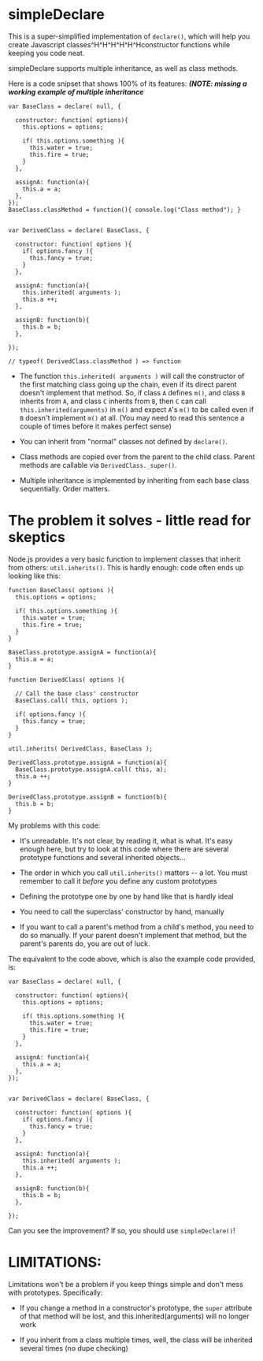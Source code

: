 simpleDeclare
=============

This is a super-simplified implementation of `declare()`, which will help you create Javascript classes^H^H^H^H^H^Hconstructor functions while keeping you code neat.

simpleDeclare supports multiple inheritance, as well as class methods.


Here is a code snipset that shows 100% of its features: ***(NOTE: missing a working example of multiple inheritance***


    var BaseClass = declare( null, {

      constructor: function( options){
        this.options = options;

        if( this.options.something ){
          this.water = true;
          this.fire = true;
        }
      },

      assignA: function(a){
        this.a = a;
      },
    });
    BaseClass.classMethod = function(){ console.log("Class method"); }


    var DerivedClass = declare( BaseClass, {

      constructor: function( options ){
        if( options.fancy ){
          this.fancy = true;
        }
      },  

      assignA: function(a){
        this.inherited( arguments );
        this.a ++;
      },

      assignB: function(b){
        this.b = b;
      },

    });

    // typeof( DerivedClass.classMethod ) => function


* The function `this.inherited( arguments )` will call the constructor of the first matching class going up the chain, even if its direct parent doesn't implement that method. So, if class `A` defines `m()`, and class `B` inherits from `A`, and class `C` inherits from `B`, then `C` can call `this.inherited(arguments)` in `m()` and expect `A`'s `m()` to be called even if `B` doesn't implement `m()` at all. (You may need to read this sentence a couple of times before it makes perfect sense)

* You can inherit from "normal" classes not defined by `declare()`.

* Class methods are copied over from the parent to the child class. Parent methods are callable via `DerivedClass._super()`.

* Multiple inheritance is implemented by inheriting from each base class sequentially. Order matters.

# The problem it solves - little read for skeptics

Node.js provides a very basic function to implement classes that inherit from others: `util.inherits()`. This is hardly enough: code often ends up looking like this:

    function BaseClass( options ){
      this.options = options;
    
      if( this.options.something ){
        this.water = true;
        this.fire = true;
      }
    }
    
    BaseClass.prototype.assignA = function(a){
      this.a = a;
    }
    
    function DerivedClass( options ){
    
      // Call the base class' constructor
      BaseClass.call( this, options );
    
      if( options.fancy ){
        this.fancy = true;
      }
    }
    
    util.inherits( DerivedClass, BaseClass );
    
    DerivedClass.prototype.assignA = function(a){
      BaseClass.prototype.assignA.call( this, a);
      this.a ++;
    }
    
    DerivedClass.prototype.assignB = function(b){
      this.b = b;
    }

My problems with this code:

* It's unreadable. It's not clear, by reading it, what is what. It's easy enough here, but try to look at this code where there are several prototype functions and several inherited objects...

* The order in which you call `util.inherits()` matters -- a lot. You must remember to call it _before_ you define any custom prototypes

* Defining the prototype one by one by hand like that is hardly ideal

* You need to call the superclass' constructor by hand, manually

* If you want to call a parent's method from a child's method, you need to do so manually. If your parent doesn't implement that method, but the parent's parents do, you are out of luck.

The equivalent to the code above, which is also the example code provided, is:


    var BaseClass = declare( null, {

      constructor: function( options){
        this.options = options;

        if( this.options.something ){
          this.water = true;
          this.fire = true;
        }
      },

      assignA: function(a){
        this.a = a;
      },
    });


    var DerivedClass = declare( BaseClass, {

      constructor: function( options ){
        if( options.fancy ){
          this.fancy = true;
        }
      },  

      assignA: function(a){
        this.inherited( arguments );
        this.a ++;
      },

      assignB: function(b){
        this.b = b;
      },

    });


Can you see the improvement? If so, you should use `simpleDeclare()`!


# LIMITATIONS:

Limitations won't be a problem if you keep things simple and don't mess with prototypes. Specifically:

  * If you change a method in a constructor's prototype, the `super` attribute of that method will be lost,
    and this.inherited(arguments) will no longer work

  * If you inherit from a class multiple times, well, the class will be inherited several times (no dupe
    checking)


